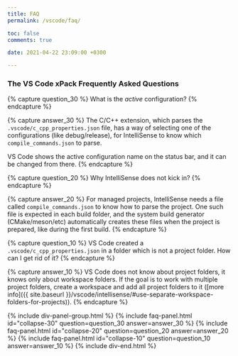 ```yaml
---
title: FAQ
permalink: /vscode/faq/

toc: false
comments: true

date: 2021-04-22 23:09:00 +0300

---
```


### The VS Code xPack Frequently Asked Questions

{% capture question_30 %}
What is the *active* configuration?
{% endcapture %}

{% capture answer_30 %}
The C/C++ extension, which parses the `.vscode/c_cpp_properties.json` file,
has a way of selecting one of the configurations (like debug/release), for
IntelliSense to know which `compile_commands.json` to parse.

VS Code shows the active configuration name on the status bar,
and it can be changed from there.
{% endcapture %}

{% capture question_20 %}
Why IntelliSense does not kick in?
{% endcapture %}

{% capture answer_20 %}
For managed projects, IntelliSense needs a file called `compile_commands.json`
to know how to parse the project. One such file is expected in each build
folder, and the system build generator
(CMake/meson/etc) automatically creates these files when the
project is prepared, like during the first build.
{% endcapture %}

{% capture question_10 %}
VS Code created a `.vscode/c_cpp_properties.json` in a folder which
is not a project folder. How can I get rid of it?
{% endcapture %}

{% capture answer_10 %}
VS Code does not know about project folders, it knows only about
workspace folders. If the goal is to work with multiple project folders,
create a workspace and add all project folders to it
([more info]({{ site.baseurl }}/vscode/intellisense/#use-separate-workspace-folders-for-projects)).
{% endcapture %}

{% include div-panel-group.html %}
{% include faq-panel.html id="collapse-30" question=question_30 answer=answer_30 %}
{% include faq-panel.html id="collapse-20" question=question_20 answer=answer_20 %}
{% include faq-panel.html id="collapse-10" question=question_10 answer=answer_10 %}
{% include div-end.html %}
